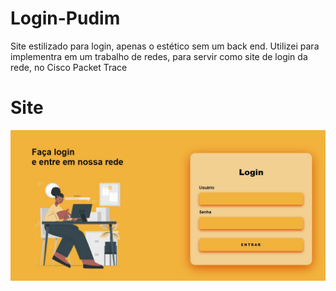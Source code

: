 # Login-Pudim
Site estilizado para login, apenas o estético sem um back end. 
Utilizei para implementra em um trabalho de redes, para servir como site de login da rede, no Cisco Packet Trace
<h1>Site</h1>
<img src="site/print.jpg">
